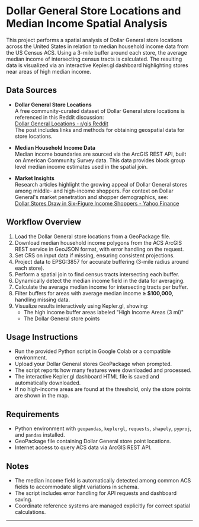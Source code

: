# Dollar General Store Locations and Median Income Spatial Analysis

This project performs a spatial analysis of Dollar General store locations across the United States in relation to median household income data from the US Census ACS. Using a 3-mile buffer around each store, the average median income of intersecting census tracts is calculated. The resulting data is visualized via an interactive Kepler.gl dashboard highlighting stores near areas of high median income.

## Data Sources

- **Dollar General Store Locations**  
  A free community-curated dataset of Dollar General store locations is referenced in this Reddit discussion:  
  [Dollar General Locations - r/gis Reddit](https://www.reddit.com/r/gis/comments/1bjn0sb/dollar_general_locations/)  
  The post includes links and methods for obtaining geospatial data for store locations.

- **Median Household Income Data**  
  Median income boundaries are sourced via the ArcGIS REST API, built on American Community Survey data. This data provides block group level median income estimates used in the spatial join.

- **Market Insights**  
  Research articles highlight the growing appeal of Dollar General stores among middle- and high-income shoppers. For context on Dollar General's market penetration and shopper demographics, see:  
  [Dollar Stores Draw in Six-Figure Income Shoppers - Yahoo Finance](https://finance.yahoo.com/news/dollar-stores-draw-in-more-shoppers-making-six-figures-as-americans-across-income-levels-look-to-save-080041053.html?guccounter=1&guce_referrer=aHR0cHM6Ly93d3cuZ29vZ2xlLmNvbS8&guce_referrer_sig=AQAAAGA-vEr7oJVdq60lBstlJqpfLja9Pq8ZpIS0h4OvzzdhjYrWSFCbw3pSf1BA-ztAyQ2ncZCPl_lxL-q6IUf3n8RsCA6ycrUqBlHb6Wu7eM9NKnZzXwXyLpAsi_eTCDGBPd-Q32SQag52M5q5pX_Fs17xdSqiQ3IsvlJXW7nNj1GO)

## Workflow Overview

1. Load the Dollar General store locations from a GeoPackage file.
2. Download median household income polygons from the ACS ArcGIS REST service in GeoJSON format, with error handling on the request.
3. Set CRS on input data if missing, ensuring consistent projections.
4. Project data to EPSG:3857 for accurate buffering (3-mile radius around each store).
5. Perform a spatial join to find census tracts intersecting each buffer.
6. Dynamically detect the median income field in the data for averaging.
7. Calculate the average median income for intersecting tracts per buffer.
8. Filter buffers for areas with average median income **≥ $100,000**, handling missing data.
9. Visualize results interactively using Kepler.gl, showing:
   - The high income buffer areas labeled "High Income Areas (3 mi)"
   - The Dollar General store points

## Usage Instructions

- Run the provided Python script in Google Colab or a compatible environment.
- Upload your Dollar General stores GeoPackage when prompted.
- The script reports how many features were downloaded and processed.
- The interactive Kepler.gl dashboard HTML file is saved and automatically downloaded.
- If no high-income areas are found at the threshold, only the store points are shown in the map.

## Requirements

- Python environment with `geopandas`, `keplergl`, `requests`, `shapely`, `pyproj`, and `pandas` installed.
- GeoPackage file containing Dollar General store point locations.
- Internet access to query ACS data via ArcGIS REST API.

## Notes

- The median income field is automatically detected among common ACS fields to accommodate slight variations in schema.
- The script includes error handling for API requests and dashboard saving.
- Coordinate reference systems are managed explicitly for correct spatial calculations.

---

